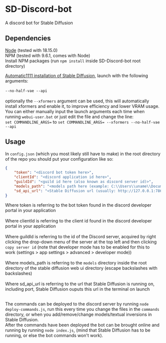 # SD-Discord-bot
A discord bot for Stable Diffusion
## Dependencies
[Node](https://nodejs.org/en) (tested with 18.15.0) <br />
NPM (tested with 9.6.1, comes with Node) <br />
Install NPM packages (run `npm install` inside SD-Discord-bot root directory) <br />

[Automatic1111 installation of Stable Diffusion](https://github.com/AUTOMATIC1111/stable-diffusion-webui), launch with the following arguments: <br /> <br />
`--no-half-vae --api` <br /> <br />
optionally the `--xformers` argument can be used, this will automatically install xformers and enable it, to improve efficiency and lower VRAM usage. 
You can either manually input the launch arguments each time when running `webui-user.bat` or just edit the file and change the line: <br />
`set COMMANDLINE_ARGS=` to `set COMMANDLINE_ARGS= --xformers --no-half-vae --api` <br />

## Usage
In `config.json` (which you most likely still have to make) in the root directory of the repo you should put your configuration like so: <br />
```json
{
    "token": "<discord bot token here>",
    "clientId": "<discord application id here>",
    "guildId": "<guild id here (also known as discord server id)>",
    "models_path": "<models path here (example: C:\\Users\\uname\\Documents\\stable-diffusion-webui\\models)>",
    "sd_api_url": "<Stable Diffusion url (usually: http://127.0.0.1:7860)>"
}
```
Where token is referring to the bot token found in the discord developer portal in your application <br /> <br />
Where clientId is referring to the client id found in the discord developer portal in your application <br /> <br />
Where guildId is referring to the id of the Discord server, acquired by right clicking the drop-down menu of the server at the top left and then clicking `copy server id` (note that developer mode has to be enabled for this to work (settings > app settings > advanced > developer mode)) <br /> <br />
Where models_path is referring to the `models` directory inside the root directory of the stable diffusion web ui directory (escape backslashes with backslashes)<br /> <br />
Where sd_api_url is referring to the url that Stable Diffusion is running on, including port, Stable Diffusion ouputs this url in the terminal on launch <br /> <br />

The commands can be deployed to the discord server by running `node deploy-commands.js`, run this every time you change the files in the `commands` directory, or when you add/remove/change models/textual inversions in Stable Diffusion. <br />
After the commands have been deployed the bot can be brought online and running by running `node index.js`, (mind that Stable Diffusion has to be running, or else the bot commands won't work).
